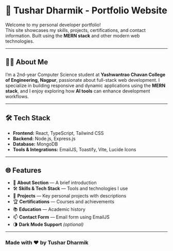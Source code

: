 # 🚀 Tushar Dharmik - Portfolio Website

Welcome to my personal developer portfolio!  
This site showcases my skills, projects, certifications, and contact information. Built using the **MERN stack** and other modern web technologies.

---

## 🧑‍💻 About Me

I’m a 2nd-year Computer Science student at **Yashwantrao Chavan College of Engineering, Nagpur**, passionate about full-stack web development. I specialize in building responsive and dynamic applications using the **MERN stack**, and I enjoy exploring how **AI tools** can enhance development workflows.

---

## 🛠️ Tech Stack

- **Frontend:** React, TypeScript, Tailwind CSS
- **Backend:** Node.js, Express.js
- **Database:** MongoDB
- **Tools & Integrations:** EmailJS, Toastify, Vite, Lucide Icons

---

## 🌐 Features

- 🧾 **About Section** — A brief introduction
- 🛠 **Skills & Tech Stack** — Tools and technologies I use
- 📂 **Projects** — Key personal projects with descriptions
- 🏆 **Certifications** — Courses and achievements
- 📚 **Education** — Academic history
- 📫 **Contact Form** — Email form using EmailJS
- 🌗 **Dark Mode Support** *(optional)*

---

### Made with ❤️ by Tushar Dharmik
